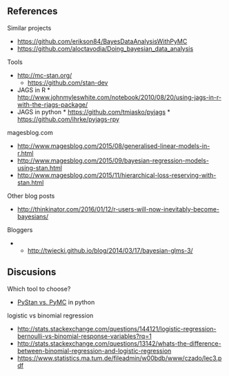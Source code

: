 ## References

Similar projects

* https://github.com/erikson84/BayesDataAnalysisWithPyMC
* https://github.com/aloctavodia/Doing_bayesian_data_analysis

Tools

* http://mc-stan.org/
    * https://github.com/stan-dev
* JAGS in R
      * http://www.johnmyleswhite.com/notebook/2010/08/20/using-jags-in-r-with-the-rjags-package/
* JAGS in python
      * https://github.com/tmiasko/pyjags
      * https://github.com/ihrke/pyjags-rpy

magesblog.com

* http://www.magesblog.com/2015/08/generalised-linear-models-in-r.html
* http://www.magesblog.com/2015/09/bayesian-regression-models-using-stan.html
* http://www.magesblog.com/2015/11/hierarchical-loss-reserving-with-stan.html

Other blog posts

* http://thinkinator.com/2016/01/12/r-users-will-now-inevitably-become-bayesians/

Bloggers

* * http://twiecki.github.io/blog/2014/03/17/bayesian-glms-3/

## Discusions

Which tool to choose?

*  [PyStan vs. PyMC](http://andrewgelman.com/2015/10/15/whats-the-one-thing-you-have-to-know-about-pystan-and-pymc-click-here-to-find-out/) in python


logistic vs binomial regression

* http://stats.stackexchange.com/questions/144121/logistic-regression-bernoulli-vs-binomial-response-variables?rq=1
* http://stats.stackexchange.com/questions/13142/whats-the-difference-between-binomial-regression-and-logistic-regression
* https://www.statistics.ma.tum.de/fileadmin/w00bdb/www/czado/lec3.pdf

